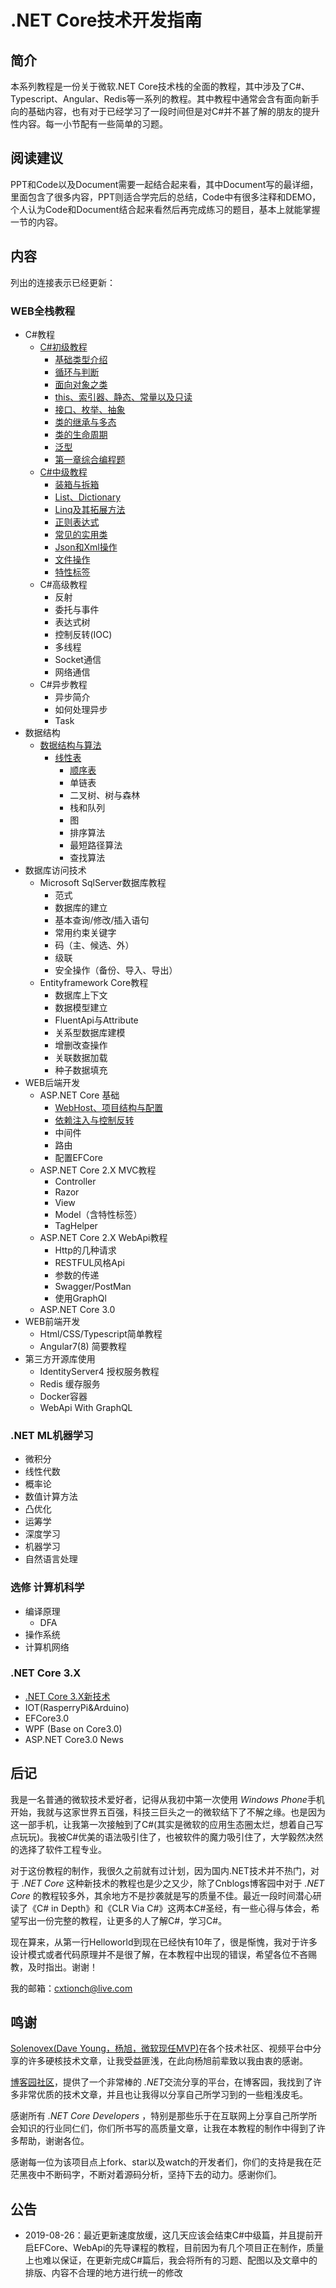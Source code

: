 # .NET Core技术开发指南

## 简介
本系列教程是一份关于微软.NET Core技术栈的全面的教程，其中涉及了C#、Typescript、Angular、Redis等一系列的教程。其中教程中通常会含有面向新手向的基础内容，也有对于已经学习了一段时间但是对C#并不甚了解的朋友的提升性内容。每一小节配有一些简单的习题。
## 阅读建议
PPT和Code以及Document需要一起结合起来看，其中Document写的最详细，里面包含了很多内容，PPT则适合学完后的总结，Code中有很多注释和DEMO，个人认为Code和Document结合起来看然后再完成练习的题目，基本上就能掌握一节的内容。
## 内容
列出的连接表示已经更新：
### WEB全栈教程
- C#教程
    - [C#初级教程](https://github.com/StevenEco/.NetCoreGuide/tree/master/Documents/CSharpNoteBook/Easy)
        - [基础类型介绍](https://github.com/StevenEco/.NetCoreGuide/tree/master/Documents/CSharpNoteBook/Easy/1-1基础类型.md)
        - [循环与判断](https://github.com/StevenEco/.NetCoreGuide/tree/master/Documents/CSharpNoteBook/Easy/1-2循环判断.md)
        - [面向对象之类](https://github.com/StevenEco/.NetCoreGuide/tree/master/Documents/CSharpNoteBook/Easy/1-3面向对象.md)
        - [this、索引器、静态、常量以及只读](https://github.com/StevenEco/.NetCoreGuide/tree/master/Documents/CSharpNoteBook/Easy/1-4索引器、静态、常量、this.md)
        - [接口、枚举、抽象](https://github.com/StevenEco/.NetCoreGuide/tree/master/Documents/CSharpNoteBook/Easy/1-5接口、枚举、抽象.md)
        - [类的继承与多态](https://github.com/StevenEco/.NetCoreGuide/tree/master/Documents/CSharpNoteBook/Easy/1-6多态与继承.md)
        - [类的生命周期](https://github.com/StevenEco/.NetCoreGuide/tree/master/Documents/CSharpNoteBook/Easy/1-7类的生命周期.md)
        - [泛型](https://github.com/StevenEco/.NetCoreGuide/tree/master/Documents/CSharpNoteBook/Easy/1-8泛型.md)
        - [第一章综合编程题](https://github.com/StevenEco/.NetCoreGuide/tree/master/Documents/CSharpNoteBook/Easy/第一章综合编程题.md)
    - [C#中级教程](https://github.com/StevenEco/.NetCoreGuide/tree/master/Documents/CSharpNoteBook/Middle)
        - [装箱与拆箱](https://github.com/StevenEco/.NetCoreGuide/tree/master/Documents/CSharpNoteBook/Middle/2-1装箱与拆箱.md)
        - [List、Dictionary](https://github.com/StevenEco/.NetCoreGuide/tree/master/Documents/CSharpNoteBook/Middle/2-2List.md)
        - [Linq及其拓展方法](https://github.com/StevenEco/.NetCoreGuide/tree/master/Documents/CSharpNoteBook/Middle/2-3Linq与拓展方法.md)
        - [正则表达式](https://github.com/StevenEco/.NetCoreGuide/tree/master/Documents/CSharpNoteBook/Middle/2-4正则表达式.md)
        - [常见的实用类](https://github.com/StevenEco/.NetCoreGuide/tree/master/Documents/CSharpNoteBook/Middle/2-5常见的实用类.md)
        - [Json和Xml操作](https://github.com/StevenEco/.NetCoreGuide/tree/master/Documents/CSharpNoteBook/Middle/2-6Json和XML操作.md)
        - [文件操作](https://github.com/StevenEco/.NetCoreGuide/tree/master/Documents/CSharpNoteBook/Middle/2-7文件操作.md)
        - [特性标签](https://github.com/StevenEco/.NetCoreGuide/tree/master/Documents/CSharpNoteBook/Middle/2-8特性标签.md)
    - C#高级教程
        - 反射
        - 委托与事件
        - 表达式树
        - 控制反转(IOC) 
        - 多线程
        - Socket通信
        - 网络通信
    - C#异步教程
        - 异步简介
        - 如何处理异步
        - Task
- 数据结构
    - [数据结构与算法](https://github.com/StevenEco/.NetCoreGuide/tree/master/Documents/DataStruct)
        - [线性表](https://github.com/StevenEco/.NetCoreGuide/tree/master/Documents/DataStruct/线性表)
            - [顺序表](https://github.com/StevenEco/.NetCoreGuide/tree/master/Documents/DataStruct/线性表/1-1顺序表.md)
            - 单链表
            - 二叉树、树与森林
            - 栈和队列
            - 图
            - 排序算法
            - 最短路径算法
            - 查找算法
- 数据库访问技术
    - Microsoft SqlServer数据库教程
        - 范式
        - 数据库的建立
        - 基本查询/修改/插入语句
        - 常用约束关键字
        - 码（主、候选、外）
        - 级联
        - 安全操作（备份、导入、导出）
    - Entityframework Core教程
        - 数据库上下文
        - 数据模型建立
        - FluentApi与Attribute
        - 关系型数据库建模
        - 增删改查操作
        - 关联数据加载
        - 种子数据填充
- WEB后端开发
    - ASP.NET Core 基础
        - [WebHost、项目结构与配置](https://github.com/StevenEco/.NetCoreGuide/blob/master/Documents/.NET%20CoreWeb/ASP.NET%20Core%20Basic/1-1WebHost%E4%B8%8E%E9%A1%B9%E7%9B%AE%E9%85%8D%E7%BD%AE.md)
        - [依赖注入与控制反转](https://github.com/StevenEco/.NetCoreGuide/blob/master/Documents/.NET%20CoreWeb/ASP.NET%20Core%20Basic/1-2%E4%BE%9D%E8%B5%96%E6%B3%A8%E5%85%A5%E4%B8%8E%E6%8E%A7%E5%88%B6%E5%8F%8D%E8%BD%AC.md)
        - 中间件
        - 路由
        - 配置EFCore
    - ASP.NET Core 2.X MVC教程
        - Controller
        - Razor
        - View
        - Model（含特性标签）
        - TagHelper
    - ASP.NET Core 2.X WebApi教程
        - Http的几种请求
        - RESTFUL风格Api
        - 参数的传递
        - Swagger/PostMan
        - 使用GraphQl
    - ASP.NET Core 3.0
- WEB前端开发
    - Html/CSS/Typescript简单教程
    - Angular7(8) 简要教程
- 第三方开源库使用  
    - IdentityServer4 授权服务教程
    - Redis 缓存服务
    - Docker容器
    - WebApi With GraphQL

### .NET ML机器学习
- 微积分
- 线性代数
- 概率论
- 数值计算方法
- 凸优化
- 运筹学
- 深度学习
- 机器学习
- 自然语言处理

### 选修 计算机科学
- 编译原理
    - DFA
- 操作系统
- 计算机网络

### .NET Core 3.X
- [.NET Core 3.X新技术](https://github.com/StevenEco/.NetCoreGuide/blob/master/Documents/.NET%20Core%203.0%20Preview/What's%20New.md)
- IOT(RasperryPi&Arduino)
- EFCore3.0
- WPF (Base on Core3.0)
- ASP.NET Core3.0 News

## 后记
我是一名普通的微软技术爱好者，记得从我初中第一次使用 *Windows Phone*手机开始，我就与这家世界五百强，科技三巨头之一的微软结下了不解之缘。也是因为这一部手机，让我第一次接触到了C#(其实是微软的应用生态圈太烂，想着自己写点玩玩)。我被C#优美的语法吸引住了，也被软件的魔力吸引住了，大学毅然决然的选择了软件工程专业。

对于这份教程的制作，我很久之前就有过计划，因为国内.NET技术并不热门，对于 *.NET Core* 这种新技术的教程也是少之又少，除了Cnblogs博客园中对于 *.NET Core* 的教程较多外，其余地方不是抄袭就是写的质量不佳。最近一段时间潜心研读了《C# in Depth》和《CLR Via C#》这两本C#圣经，有一些心得与体会，希望写出一份完整的教程，让更多的人了解C#，学习C#。

现在算来，从第一行Helloworld到现在已经快有10年了，很是惭愧，我对于许多设计模式或者代码原理并不是很了解，在本教程中出现的错误，希望各位不吝赐教，及时指出。谢谢！

我的邮箱：cxtionch@live.com

## 鸣谢

[Solenovex(Dave Young，杨旭，微软现任MVP)](https://github.com/solenovex)在各个技术社区、视频平台中分享的许多硬核技术文章，让我受益匪浅，在此向杨旭前辈致以我由衷的感谢。

[博客园社区](www.cnblogs.com)，提供了一个非常棒的 *.NET*交流分享的平台，在博客园，我找到了许多非常优质的技术文章，并且也让我得以分享自己所学习到的一些粗浅皮毛。


感谢所有 *.NET Core Developers* ，特别是那些乐于在互联网上分享自己所学所会知识的行业同仁们，你们所书写的高质量文章，让我在本教程的制作中得到了许多帮助，谢谢各位。

感谢每一位为该项目点上fork、star以及watch的开发者们，你们的支持是我在茫茫黑夜中不断码字，不断对着源码分析，坚持下去的动力。感谢你们。

## 公告
- 2019-08-26：最近更新速度放缓，这几天应该会结束C#中级篇，并且提前开启EFCore、WebApi的先导课程的教程，目前因为有几个项目正在制作，质量上也难以保证，在更新完成C#篇后，我会将所有的习题、配图以及文章中的排版、内容不合理的地方进行统一的修改
